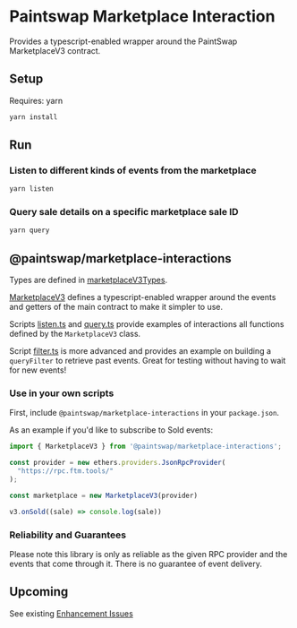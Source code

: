# Paintswap Marketplace Interaction

Provides a typescript-enabled wrapper around the PaintSwap MarketplaceV3 contract.

## Setup

Requires: yarn

```bash
yarn install
```

## Run

### Listen to different kinds of events from the marketplace

```bash
yarn listen
```

### Query sale details on a specific marketplace sale ID

```bash
yarn query
```

## @paintswap/marketplace-interactions

Types are defined in [marketplaceV3Types](./src/lib/marketplaceV3Types.ts).

[MarketplaceV3](./src/lib/marketplaceV3.ts) defines a typescript-enabled wrapper around the events and getters of the main contract to make it simpler to use.

Scripts [listen.ts](./src/listen.ts) and [query.ts](./src/query.ts) provide examples of interactions all functions defined by the `MarketplaceV3` class.

Script [filter.ts](./src/filter.ts) is more advanced and provides an example on building a `queryFilter` to retrieve past events. Great for testing without having to wait for new events!

### Use in your own scripts

First, include `@paintswap/marketplace-interactions` in your `package.json`.

As an example if you'd like to subscribe to Sold events:

```ts
import { MarketplaceV3 } from '@paintswap/marketplace-interactions';

const provider = new ethers.providers.JsonRpcProvider(
  "https://rpc.ftm.tools/"
);

const marketplace = new MarketplaceV3(provider)

v3.onSold((sale) => console.log(sale))
```

### Reliability and Guarantees

Please note this library is only as reliable as the given RPC provider and the events that come through it. There is no guarantee of event delivery.

## Upcoming

See existing [Enhancement Issues](https://github.com/PaintSwap/paintswap-marketplace-interaction/labels/enhancement)